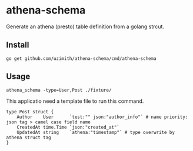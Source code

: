 # athena-schema

Generate an athena (presto) table definition from a golang strcut.

## Install

```
go get github.com/uzimith/athena-schema/cmd/athena-schema
```

## Usage

```
athena_schema -type=User,Post ./fixture/
```

This applicatio need a template file to run this command.

```
type Post struct {
	Author    User      `test:"" json:"author_info"` # name priority: json tag > camel case field name
	CreatedAt time.Time `json:"created_at"`
	UpdatedAt string    `athena:"timestamp"` # type overwrite by athena struct tag
}
```
